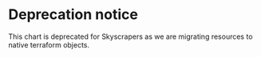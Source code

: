 # Deprecation notice

This chart is deprecated for Skyscrapers as we are migrating resources to native terraform objects.
